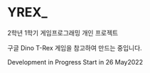 # YREX_
2학년 1학기
게임프로그래밍 개인 프로젝트

구글 Dino T-Rex 게임을 참고하여 만드는 중입니다.

Development in Progress
Start in 26 May2022

